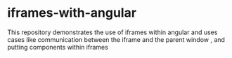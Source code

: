 # iframes-with-angular
This repository demonstrates the use of iframes within angular and uses cases  like communication between the iframe and the parent window , and putting components within iframes
